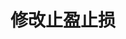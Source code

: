 ---
title: 修改止盈止损
position_number: 12
type: post
description: /az/future/trade/v1/entrust/update-profit-stop
remark: Content-Type = application/x-www-form-urlencoded && application/json
parameters:
  - name: profitId
    type: integer
    mandatory: true
    default: N/A
    description: 止盈止损id
    ranges:
  - name: triggerProfitPrice
    type: number
    mandatory: false
    default: N/A
    description: 止盈触发价s
    ranges:
  - name: triggerStopPrice
    type: number
    mandatory: false
    default: N/A
    description: 止损触发价
    ranges:
content_markdown: |-

               #### **限流规则**

               200/s/apikey
right_code_blocks:
  - code_block: |-
      {
        "error": {
          "code": "",
          "msg": ""
        },
        "msgInfo": "",
        "result": {},
        "returnCode": 0
      }
    title: Response
    language: json
---